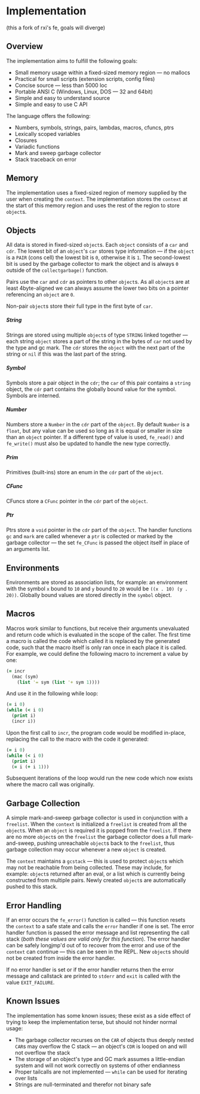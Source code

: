 
# Implementation

(this a fork of rxi's fe, goals will diverge)

## Overview
The implementation aims to fulfill the following goals:
* Small memory usage within a fixed-sized memory region — no mallocs
* Practical for small scripts (extension scripts, config files)
* Concise source — less than 5000 loc
* Portable ANSI C (Windows, Linux, DOS — 32 and 64bit)
* Simple and easy to understand source
* Simple and easy to use C API

The language offers the following:
* Numbers, symbols, strings, pairs, lambdas, macros, cfuncs, ptrs
* Lexically scoped variables
* Closures
* Variadic functions
* Mark and sweep garbage collector
* Stack traceback on error


## Memory
The implementation uses a fixed-sized region of memory supplied by the user when
creating the `context`. The implementation stores the `context` at the start of
this memory region and uses the rest of the region to store `object`s.


## Objects
All data is stored in fixed-sized `object`s. Each `object` consists of a `car`
and `cdr`. The lowest bit of an `object`'s `car` stores type information — if
the `object` is a `PAIR` (cons cell) the lowest bit is `0`, otherwise it is `1`.
The second-lowest bit is used by the garbage collector to mark the object and is
always `0` outside of the `collectgarbage()` function.

Pairs use the `car` and `cdr` as pointers to other `object`s. As all
`object`s are at least 4byte-aligned we can always assume the lower two
bits on a pointer referencing an `object` are `0`.

Non-pair `object`s store their full type in the first byte of `car`.

##### String
Strings are stored using multiple `object`s of type `STRING` linked together —
each string `object` stores a part of the string in the bytes of `car` not used
by the type and gc mark. The `cdr` stores the `object` with the next part of
the string or `nil` if this was the last part of the string.

##### Symbol
Symbols store a pair object in the `cdr`; the `car` of this pair contains a
`string` object, the `cdr` part contains the globally bound value for the
symbol. Symbols are interned.

##### Number
Numbers store a `Number` in the `cdr` part of the `object`. By default
`Number` is a `float`, but any value can be used so long as it is equal
or smaller in size than an `object` pointer. If a different type of
value is used, `fe_read()` and `fe_write()` must also be updated to
handle the new type correctly.

##### Prim
Primitives (built-ins) store an enum in the `cdr` part of the `object`.

##### CFunc
CFuncs store a `CFunc` pointer in the `cdr` part of the `object`.

##### Ptr
Ptrs store a `void` pointer in the `cdr` part of the `object`. The handler
functions `gc` and `mark` are called whenever a `ptr` is collected or marked by
the garbage collector — the set `fe_CFunc` is passed the object itself in place
of an arguments list.


## Environments
Environments are stored as association lists, for example: an environment with
the symbol `x` bound to `10` and `y` bound to `20` would be
`((x . 10) (y . 20))`. Globally bound values are stored directly in the `symbol`
object.


## Macros
Macros work similar to functions, but receive their arguments unevaluated and
return code which is evaluated in the scope of the caller. The first time a
macro is called the code which called it is replaced by the generated code, such
that the macro itself is only ran once in each place it is called. For example,
we could define the following macro to increment a value by one:

```clojure
(= incr
  (mac (sym)
    (list '= sym (list '+ sym 1))))
```

And use it in the following while loop:

```clojure
(= i 0)
(while (< i 0)
  (print i)
  (incr i))
```

Upon the first call to `incr`, the program code would be modified in-place,
replacing the call to the macro with the code it generated:

```clojure
(= i 0)
(while (< i 0)
  (print i)
  (= i (+ i 1)))
```

Subsequent iterations of the loop would run the new code which now exists where
the macro call was originally.


## Garbage Collection
A simple mark-and-sweep garbage collector is used in conjunction with a
`freelist`. When the `context` is initialized a `freelist` is created from all
the `object`s. When an `object` is required it is popped from the `freelist`. If
there are no more `object`s on the `freelist` the garbage collector does a full
mark-and-sweep, pushing unreachable `object`s back to the `freelist`, thus
garbage collection may occur whenever a new `object` is created.

The `context` maintains a `gcstack` — this is used to protect `object`s which
may not be reachable from being collected. These may include, for example:
`object`s returned after an eval, or a list which is currently being constructed
from multiple pairs. Newly created `object`s are automatically pushed to this
stack.


## Error Handling
If an error occurs the `fe_error()` function is called — this function resets
the `context` to a safe state and calls the `error` handler if one is set. The
error handler function is passed the error message and list representing the
call stack (*both these values are valid only for this function*). The error
handler can be safely longjmp'd out of to recover from the error and use of the
`context` can continue — this can be seen in the REPL. New `object`s should not
be created from inside the error handler.

If no error handler is set or if the error handler returns then the error
message and callstack are printed to `stderr` and `exit` is called with the
value `EXIT_FAILURE`.


## Known Issues
The implementation has some known issues; these exist as a side effect of trying
to keep the implementation terse, but should not hinder normal usage:

* The garbage collector recurses on the `CAR` of objects thus deeply nested
  `CAR`s may overflow the C stack — an object's `CDR` is looped on and will not
  overflow the stack
* The storage of an object's type and GC mark assumes a little-endian system and
  will not work correctly on systems of other endianness
* Proper tailcalls are not implemented — `while` can be used for iterating over
  lists
* Strings are null-terminated and therefor not binary safe
